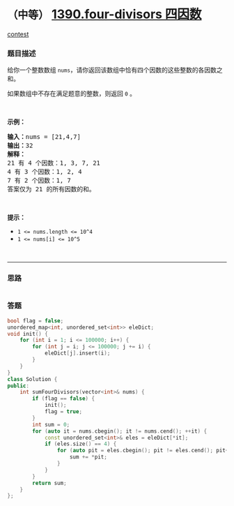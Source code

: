 # `（中等）` [1390.four-divisors 四因数](https://leetcode-cn.com/problems/four-divisors/)

[contest](https://leetcode-cn.com/contest/weekly-contest-181/problems/four-divisors/)

### 题目描述
<p>给你一个整数数组 <code>nums</code>，请你返回该数组中恰有四个因数的这些整数的各因数之和。</p>
<p>如果数组中不存在满足题意的整数，则返回 <code>0</code> 。</p>
<p>&nbsp;</p>
<p><strong>示例：</strong></p>
<pre><strong>输入：</strong>nums = [21,4,7]
<strong>输出：</strong>32
<strong>解释：</strong>
21 有 4 个因数：1, 3, 7, 21
4 有 3 个因数：1, 2, 4
7 有 2 个因数：1, 7
答案仅为 21 的所有因数的和。
</pre>

<p>&nbsp;</p>
<p><strong>提示：</strong></p>
<ul>
	<li><code>1 &lt;= nums.length &lt;= 10^4</code></li>
	<li><code>1 &lt;= nums[i] &lt;= 10^5</code></li>
</ul>

​            

---
### 思路
```

```



### 答题
``` C++
bool flag = false;
unordered_map<int, unordered_set<int>> eleDict;
void init() {
    for (int i = 1; i <= 100000; i++) {
        for (int j = i; j <= 100000; j += i) {
            eleDict[j].insert(i);
        }
    }
}
class Solution {
public:
    int sumFourDivisors(vector<int>& nums) {
        if (flag == false) {
            init();
            flag = true;
        }
        int sum = 0;
        for (auto it = nums.cbegin(); it != nums.cend(); ++it) {
            const unordered_set<int>& eles = eleDict[*it];
            if (eles.size() == 4) {
                for (auto pit = eles.cbegin(); pit != eles.cend(); pit++) {
                    sum += *pit;
                }
            }
        }
        return sum;
    }
};
```




